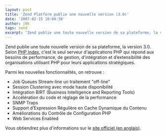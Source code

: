 ```yaml
---
layout: post
title: 'Zend Platform publie une nouvelle version (3.0)'
date: '2007-02-15 10:04:38'
author: j0k
tags: zend
excerpt: "Zend publie une toute nouvelle version de sa plateforme, la version 3.0.     \nSelon [PHP Index](http://www.phpindex.com/index.php/2007/02/13/2983-zend-technologies-annonce-la-nouvelle-version-de-zend-platform), c'est le seul serveur d'applications PHP qui répond aux besoins de performance, de gestion, d'intégration et d’extensibilité des organisations      …"
---
```


Zend publie une toute nouvelle version de sa plateforme, la version 3.0.
Selon [PHP Index](http://www.phpindex.com/index.php/2007/02/13/2983-zend-technologies-annonce-la-nouvelle-version-de-zend-platform), c'est le seul serveur d'applications PHP qui répond aux besoins de performance, de gestion, d'intégration et d’extensibilité des organisations utilisant PHP pour leurs applications stratégiques.

Parmi les nouvelles fonctionnalités, on retrouve :

 * Job Queues Stream-line un traitement "off-line"
 * Session Clustering avec mode haute disponibilité
 * Intégration BIRT (Business Intelligence and Reporting Tools)
 * Accélération du code et réglage de la performance
 * SNMP Traps
 * Support d’Expression Régulière en Cache Dynamique du Contenu
 * Améliorations du Contrôle de Configuration PHP
 * Web Services Enabled

Vous obtiendrez plus d'informations sur le [site officiel (en anglais)](http://devzone.zend.com/node/view/id/1683).

